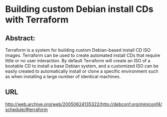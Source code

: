 # Building custom Debian install CDs with Terraform

## Abstract:

Terraform is a system for building custom Debian-based install CD ISO images. Terraform can be used to create automated install CDs that require little or no user interaction. By default Terraform will create an ISO of a bootable CD to install a base Debian system, and a customized ISO can be easily created to automatically install or clone a specific environment such as when installing a large number of identical machines.

## URL

http://web.archive.org/web/20050624135322/http://debconf.org/miniconf4/schedule/#terraform
